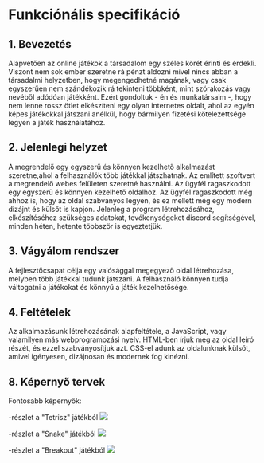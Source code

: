 # Funkciónális specifikáció

## 1. Bevezetés

Alapvetően az online játékok a társadalom egy széles körét érinti és érdekli. Viszont nem sok ember szeretne rá pénzt áldozni mivel nincs abban a társadalmi helyzetben, hogy megengedhetné magának, vagy csak egyszerűen nem szándékozik rá tekinteni többként, mint szórakozás vagy nevéből adódóan játékként. Ezért gondoltuk - én és munkatársaim -, hogy nem lenne rossz ötlet elkészíteni egy olyan internetes oldalt, ahol az egyén képes játékokkal játszani anélkül, hogy bármilyen fizetési kötelezettsége legyen a játék használatához. 

## 2. Jelenlegi helyzet

A megrendelő egy egyszerű és könnyen kezelhető alkalmazást szeretne,ahol a felhasználók több játékkal játszhatnak. Az említett szoftvert a megrendelő webes felületen szeretné használni. Az ügyfél ragaszkodott egy egyszerű és könnyen kezelhető oldalhoz. Az ügyfél ragaszkodott még ahhoz is, hogy az oldal szabványos legyen, és ez mellett még egy modern dizájnt és külsőt is kapjon. Jelenleg a program létrehozásához, elkészítéséhez szükséges adatokat, tevékenységeket discord segítségével, minden héten, hetente többször is egyeztetjük.
## 3. Vágyálom rendszer

A fejlesztőcsapat célja egy valósággal megegyező oldal létrehozása, melyben több játékkal tudunk játszani. A felhasználó könnyen tudja váltogatni a játékokat és könnyű a játék kezelhetősége.

## 4. Feltételek

Az alkalmazásunk létrehozásának alapfeltétele, a JavaScript, vagy valamilyen más webprogramozási nyelv. HTML-ben írjuk meg az oldal leíró részét, és ezzel szabványosítjuk azt. CSS-el adunk az oldalunknak külsőt, amivel igényesen, dizájnosan és modernek fog kinézni.

## 8. Képernyő tervek

Fontosabb képernyők:

-részlet a "Tetrisz" játékból
![](https://github.com/Costa-31/RFT_games/Img/tetris.png)

-részlet a "Snake" játékból
![](img/adatbazis.jpg)

-részlet a "Breakout" játékból
![](img/adatbazis.jpg)
